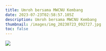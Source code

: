 ```yaml
---
title: Umroh bersama MWCNU Kembang
date: 2023-07-23T02:58:57.105Z
description: Umroh bersama MWCNU Kembang
thumbnail: /images/img_20230723_092727.jpg
toc: false
---
```

![](/images/img_20230723_095035.jpg)